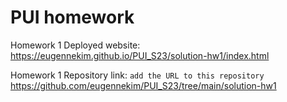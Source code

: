 # PUI homework

Homework 1 Deployed website: https://eugennekim.github.io/PUI_S23/solution-hw1/index.html

Homework 1 Repository link: `add the URL to this repository` https://github.com/eugennekim/PUI_S23/tree/main/solution-hw1
